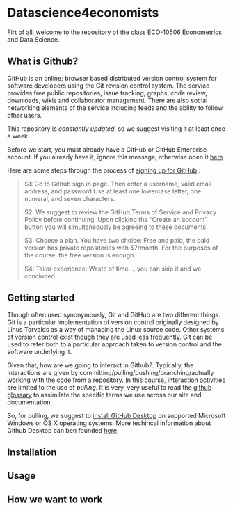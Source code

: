 # Datascience4economists 

Firt of all, welcome to the repository of the class ECO-10506 Econometrics and Data Science.

## What is Github?

GitHub is an online; browser based distributed version control system for software developers using the Git revision control system. The service provides free public repositories, issue tracking, graphs, code review, downloads, wikis and collaborator management. There are also social networking elements of the service including feeds and the ability to follow other users.

 
This repository is *constantly updated*, so we suggest visiting it at least once a week. 

Before we start, you must already have a GitHub or GitHub Enterprise account. If you already have it, ignore this message, otherwise open it [here](https://github.com/join).  

Here are some steps through the process of [signing up for GitHub](https://github.com/join).:
>S1: Go to Github sign in page. Then enter a username, valid email address, and password.Use at least one lowercase letter, one numeral, and seven characters.
>
>S2: We suggest to review the GitHub Terms of Service and Privacy Policy before continuing. Upon clicking the “Create an account” button you will simultaneously be agreeing to these documents.
>
>S3: Choose a plan. You have two choice: Free and paid, the paid version has private repositories with $7/month. For the purposes of the course, the free version is enough.
>
>S4: Tailor experience: Waste of time..., you can skip it and we concluded.

## Getting started

Though often used synonymously, Git and GitHub are two different things. Git is a particular implementation of version control originally designed by Linus Torvalds as a way of managing the Linux source code. Other systems of version control exist though they are used less frequently. Git can be used to refer both to a particular approach taken to version control and the software underlying it.

Given that, how are we going to interact in Github?. Typically, the interactions are given by committing/pulling/pushing/branching/actually working with the code from a repository. In this course, interaction activities are limited to the use of *pulling*. It is very, very useful to read the [github glossary](https://help.github.com/articles/github-glossary/) to assimilate the specific terms we use across our site and documentation.

So, for pulling, we suggest to [install GitHub Desktop](https://desktop.github.com/) on supported Microsoft Windows or OS X operating systems. More techincal information about Github Desktop can ben founded [here](https://services.github.com/on-demand/github-desktop/pull-request-github-desktop).


## Installation

## Usage

## How we want to work

  

